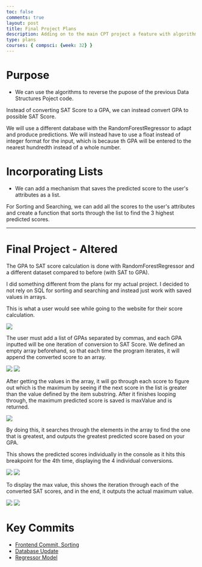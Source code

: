 ```yaml
---
toc: false
comments: true
layout: post
title: Final Project Plans
description: Adding on to the main CPT project a feature with algorithms
type: plans
courses: { compsci: {week: 32} }
---
```


# Purpose
- We can use the algorithms to reverse the pupose of the previous Data Structures Poject code.

Instead of converting SAT Score to a GPA, we can instead convert GPA to possible SAT Score.

We will use a different database with the RandomForestRegressor to adapt and produce predictions. We will instead have to use a float instead of integer format for the input, which is because th GPA will be entered to the nearest hundredth instead of a whole number. 

# Incorporating Lists
- We can add a mechanism that saves the predicted score to the user's attributes as a list.

For Sorting and Searching, we can add all the scores to the user's attributes and create a function that sorts through the list to find the 3 highest predicted scores.

---

# Final Project - Altered

The GPA to SAT score calculation is done with RandomForestRegressor and a different dataset compared to before (with SAT to GPA).

I did something different from the plans for my actual project. I decided to not rely on SQL for sorting and searching and instead just work with saved values in arrays.

This is what a user would see while going to the website for their score calculation.

<img src="https://i.ibb.co/hB5WJxL/image.png">


The user must add a list of GPAs separated by commas, and each GPA inputted will be one iteration of conversion to SAT Score. We defined an empty array beforehand, so that each time the program iterates, it will append the converted score to an array.

<img src="https://i.ibb.co/5rYr4bZ/image.png">

<img src="https://i.ibb.co/64Jkp7K/image.png">

After getting the values in the array, it will go through each score to figure out which is the maximum by seeing if the next score in the list is greater than the value defined by the item substring. After it finishes looping through, the maximum predicted score is saved is maxValue and is returned.

<img src="https://i.ibb.co/mXVnsR0/image.png">

By doing this, it searches through the elements in the array to find the one that is greatest, and outputs the greatest predicted score based on your GPA.

This shows the predicted scores individually in the console as it hits this breakpoint for the 4th time, displaying the 4 individual conversions.

<img src="https://i.ibb.co/X7wHsdP/image.png">

<img src="https://i.ibb.co/Q85zWzh/image.png">

To display the max value, this shows the iteration through each of the converted SAT scores, and in the end, it outputs the actual maximum value.

<img src="https://i.ibb.co/xqFVgXm/image.png">

<img src="https://i.ibb.co/DQwTwpj/image.png">

# Key Commits

- [Frontend Commit, Sorting](https://github.com/lakshusan/lmc-front2/commit/57cc27762c9b70fe126617ac0b1604fad6565823)
- [Database Update](https://github.com/lakshusan/lmc-back2/commit/6a6107f1ca416f2eebdeaf16d187ea625e5c91bd)
- [Regressor Model](https://github.com/lakshusan/lmc-back2/commit/9e9bdedf14fe6eee6e041f95b9a8fb8d1c1a4465)